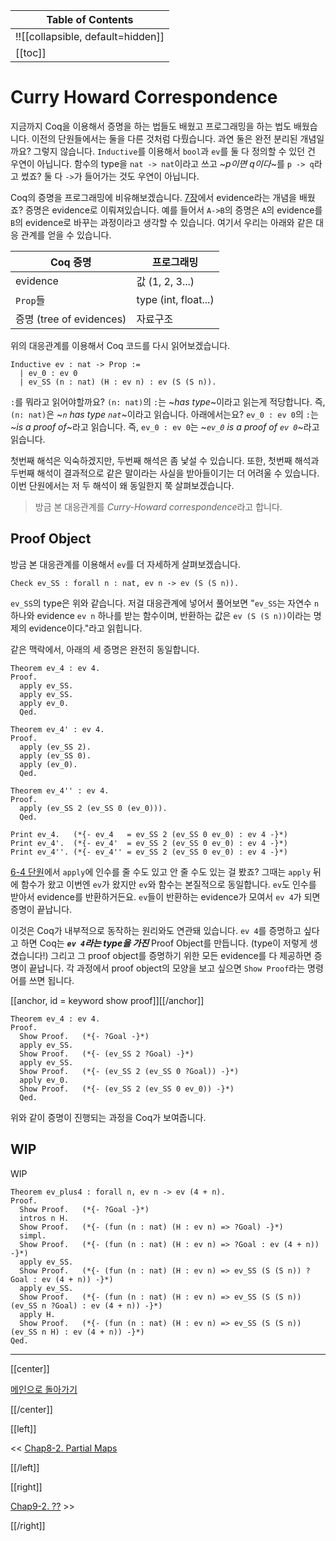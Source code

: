 | Table of Contents |
|-------------------|
|!![[collapsible, default=hidden]]  |
|[[toc]]|

# Curry Howard Correspondence

지금까지 Coq을 이용해서 증명을 하는 법들도 배웠고 프로그래밍을 하는 법도 배웠습니다. 이전의 단원들에서는 둘을 다른 것처럼 다뤘습니다. 과연 둘은 완전 분리된 개념일까요? 그렇지 않습니다. `Inductive`를 이용해서 `bool`과 `ev`를 둘 다 정의할 수 있던 건 우연이 아닙니다. 함수의 type을 `nat -> nat`이라고 쓰고 ~_p이면 q이다_~를 `p -> q`라고 썼죠? 둘 다 `->`가 들어가는 것도 우연이 아닙니다.

Coq의 증명을 프로그래밍에 비유해보겠습니다. [7장](Chap7-2.html#refevidence)에서 evidence라는 개념을 배웠죠? 증명은 evidence로 이뤄져있습니다. 예를 들어서 `A->B`의 증명은 `A`의 evidence를 `B`의 evidence로 바꾸는 과정이라고 생각할 수 있습니다. 여기서 우리는 아래와 같은 대응 관계를 얻을 수 있습니다.

| Coq 증명                 | 프로그래밍  |
|--------------------------|-------------|
| evidence                 | 값 (1, 2, 3...)  |
| `Prop`들                 | type (int, float...)  |
| 증명 (tree of evidences) | 자료구조      |

위의 대응관계를 이용해서 Coq 코드를 다시 읽어보겠습니다.

```haskell, line_num
Inductive ev : nat -> Prop :=
  | ev_0 : ev 0
  | ev_SS (n : nat) (H : ev n) : ev (S (S n)).
```

`:`를 뭐라고 읽어야할까요? `(n: nat)`의 `:`는 ~_has type_~이라고 읽는게 적당합니다. 즉, `(n: nat)`은 ~_`n` has type `nat`_~이라고 읽습니다. 아래에서는요? `ev_0 : ev 0`의 `:`는 ~_is a proof of_~라고 읽습니다. 즉, `ev_0 : ev 0`는 ~_`ev_0` is a proof of `ev 0`_~라고 읽습니다.

첫번째 해석은 익숙하겠지만, 두번째 해석은 좀 낯설 수 있습니다. 또한, 첫번째 해석과 두번째 해석이 결과적으로 같은 말이라는 사실을 받아들이기는 더 어려울 수 있습니다. 이번 단원에서는 저 두 해석이 왜 동일한지 쭉 살펴보겠습니다.

> 방금 본 대응관계를 *Curry-Howard correspondence*라고 합니다.

## Proof Object

방금 본 대응관계를 이용해서 `ev`를 더 자세하게 살펴보겠습니다.

```haskell, line_num
Check ev_SS : forall n : nat, ev n -> ev (S (S n)).
```

`ev_SS`의 type은 위와 같습니다. 저걸 대응관계에 넣어서 풀어보면 "`ev_SS`는 자연수 `n` 하나와 evidence `ev n` 하나를 받는 함수이며, 반환하는 값은 `ev (S (S n))`이라는 명제의 evidence이다."라고 읽힙니다.

같은 맥락에서, 아래의 세 증명은 완전히 동일합니다.

```haskell, line_num
Theorem ev_4 : ev 4.
Proof.
  apply ev_SS.
  apply ev_SS.
  apply ev_0.
  Qed.

Theorem ev_4' : ev 4.
Proof.
  apply (ev_SS 2).
  apply (ev_SS 0).
  apply (ev_0).
  Qed.

Theorem ev_4'' : ev 4.
Proof.
  apply (ev_SS 2 (ev_SS 0 (ev_0))).
  Qed.

Print ev_4.   (*{- ev_4   = ev_SS 2 (ev_SS 0 ev_0) : ev 4 -}*)
Print ev_4'.  (*{- ev_4'  = ev_SS 2 (ev_SS 0 ev_0) : ev 4 -}*)
Print ev_4''. (*{- ev_4'' = ev_SS 2 (ev_SS 0 ev_0) : ev 4 -}*)
```

[6-4 단원](Chap6-4.html)에서 `apply`에 인수를 줄 수도 있고 안 줄 수도 있는 걸 봤죠? 그때는 `apply` 뒤에 함수가 왔고 이번엔 `ev`가 왔지만 `ev`와 함수는 본질적으로 동일합니다. `ev`도 인수를 받아서 evidence를 반환하거든요. `ev`들이 반환하는 evidence가 모여서 `ev 4`가 되면 증명이 끝납니다.

이것은 Coq가 내부적으로 동작하는 원리와도 연관돼 있습니다. `ev 4`를 증명하고 싶다고 하면 Coq는 ***`ev 4`라는 type을 가진*** Proof Object를 만듭니다. (type이 저렇게 생겼습니다!) 그리고 그 proof object를 증명하기 위한 모든 evidence를 다 제공하면 증명이 끝납니다. 각 과정에서 proof object의 모양을 보고 싶으면 `Show Proof`라는 명령어를 쓰면 됩니다.

[[anchor, id = keyword show proof]][[/anchor]]

```haskell, line_num
Theorem ev_4 : ev 4.
Proof.
  Show Proof.   (*{- ?Goal -}*)
  apply ev_SS.
  Show Proof.   (*{- (ev_SS 2 ?Goal) -}*)
  apply ev_SS.
  Show Proof.   (*{- (ev_SS 2 (ev_SS 0 ?Goal)) -}*)
  apply ev_0.
  Show Proof.   (*{- (ev_SS 2 (ev_SS 0 ev_0)) -}*)
  Qed.
```

위와 같이 증명이 진행되는 과정을 Coq가 보여줍니다.

## WIP

WIP

```haskell, line_num
Theorem ev_plus4 : forall n, ev n -> ev (4 + n).
Proof.
  Show Proof.   (*{- ?Goal -}*)
  intros n H.
  Show Proof.   (*{- (fun (n : nat) (H : ev n) => ?Goal) -}*)
  simpl.
  Show Proof.   (*{- (fun (n : nat) (H : ev n) => ?Goal : ev (4 + n)) -}*)
  apply ev_SS.
  Show Proof.   (*{- (fun (n : nat) (H : ev n) => ev_SS (S (S n)) ?Goal : ev (4 + n)) -}*)
  apply ev_SS.
  Show Proof.   (*{- (fun (n : nat) (H : ev n) => ev_SS (S (S n)) (ev_SS n ?Goal) : ev (4 + n)) -}*)
  apply H.
  Show Proof.   (*{- (fun (n : nat) (H : ev n) => ev_SS (S (S n)) (ev_SS n H) : ev (4 + n)) -}*)
Qed.
```

---

[[center]]

[메인으로 돌아가기](index.html)

[[/center]]

[[left]]

<< [Chap8-2. Partial Maps](Chap8-2.html)

[[/left]]

[[right]]

[Chap9-2. ??](Chap9-2.html) >>

[[/right]]